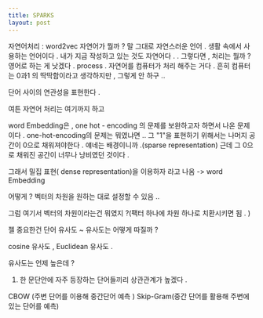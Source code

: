 ```yaml
---
title: SPARKS
layout: post
---
```

자연어처리 : word2vec
자연어가 뭘까 ? 말 그대로 자연스러운 언어 . 생활 속에서 사용하는 언어이다 . 내가 지금 작성하고 있는 것도 자연어다 . . 그렇다면 , 처리는 뭘까 ? 영어로 하는 게 낫겠다 . process . 
자연어를 컴퓨터가 처리 해주는 거다 . 흔히 컴퓨터는 0과1 의 딱딱함이라고 생각하지만 , 그렇게 안 하구 ..

단어 사이의 연관성을 표현한다 . 



여튼 자연어 처리는 여기까지 하고 

word Embedding은 , one hot - encoding 의 문제를 보완하고자 하면서 나온 문제이다 . one-hot-encoding의 문제는 뭐였냐면 .. 
그 "1"을 표현하기 위해서는 나머지 공간이 0으로 채워져야한다 . 얘네는 배경이니까 .(sparse representation) 근데 그 0으로 채워진 공간이 너무나 낭비였던 것이다 . 

그래서 
밀집 표현( dense representation)을 이용하자 
라고 나옴 -> word Embedding 

어떻게 ? 벡터의 차원을 원하는 대로 설정할 수 있음 .. 

그럼 여기서 벡터의 차원이라는건 뭐였지 ?(팩터 하나에 차원 하나로 치환시키면 됨 . )


젤 중요한건 단어 유사도 ~ 
유사도는 어떻게 따질까 ? 

cosine 유사도 , Euclidean 유사도 . 


유사도는 언제 높은데 ? 
1. 한 문단안에 자주 등장하는 단어들끼리 상관관계가 높겠다 . 

CBOW  (주변 단어를 이용해 중간단어 예측 )
Skip-Gram(중간 단어를 활용해 주변에 있는 단어를 예측)